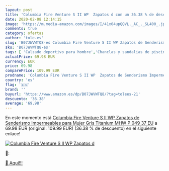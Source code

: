 ```yaml
---
layout: post
title: 'Columbia Fire Venture S II WP  Zapatos d con un 36.38 % de descuento'
date: 2020-02-08 12:14:15
image: 'https://m.media-amazon.com/images/I/41x04upQQVL._AC_._SL400_.jpg'
comments: true
category: ofertas
author: 'tole.es'
slug: 'B07JWVWTQ8-es Columbia Fire Venture S II WP Zapatos de Senderismo...'
sku: 'B07JWVWTQ8-es'
tags: [ 'Calzado deportivo para hombre','Chanclas y sandalias de piscina para hombre','Sandalias de vestir para hombre','Zapatillas y calzado deportivo para hombre','Zapatos','Zapatos para hombre','Zapatos y complementos','zapatos', ]
actualPrice: 69.98 EUR
currency: EUR
price: 69.98
comparePrice: 109.99 EUR
prodname: 'Columbia Fire Venture S II WP  Zapatos de Senderismo Impermeables para Mujer  Gris  Titanium MHW  P 049   37 EU'
country: 'es'
flag: '🇪🇸'
brand: ''
buyurl: 'https://www.amazon.es/dp/B07JWVWTQ8/?tag=tolees-21'
descuento: '36.38'
average: '69.98'
---
```


En este momento está [Columbia Fire Venture S II WP  Zapatos de Senderismo Impermeables para Mujer  Gris  Titanium MHW  P 049   37 EU](https://www.amazon.es/dp/B07JWVWTQ8/?tag=tolees-21) a 69.98 EUR (original: 109.99 EUR) (36.38 %  de descuento) en el siguiente enlace!

[![Columbia Fire Venture S II WP  Zapatos d](https://m.media-amazon.com/images/I/41x04upQQVL._AC_._SL400_.jpg)](https://www.amazon.es/dp/B07JWVWTQ8/?tag=tolees-21)

🔎:


[🛒 Aquí!!!](https://www.amazon.es/dp/B07JWVWTQ8/?tag=tolees-21)
